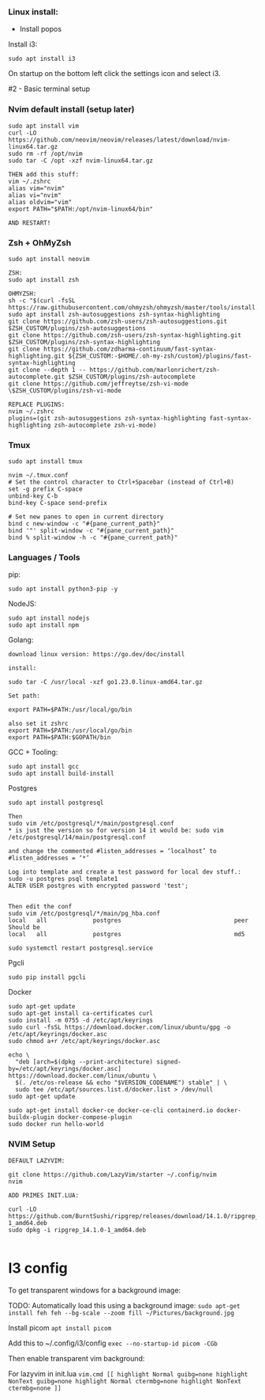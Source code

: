 ### Linux install:
- Install popos

Install i3:

`sudo apt install i3`

On startup on the bottom left click the settings icon and select i3.

#2 - Basic terminal setup

### Nvim default install (setup later)
```
sudo apt install vim
curl -LO https://github.com/neovim/neovim/releases/latest/download/nvim-linux64.tar.gz
sudo rm -rf /opt/nvim
sudo tar -C /opt -xzf nvim-linux64.tar.gz

THEN add this stuff:
vim ~/.zshrc
alias vim="nvim"
alias vi="nvim"
alias oldvim="vim"
export PATH="$PATH:/opt/nvim-linux64/bin"

AND RESTART!
```

### Zsh + OhMyZsh

`sudo apt install neovim`

```
ZSH:
sudo apt install zsh

OHMYZSH:
sh -c "$(curl -fsSL https://raw.githubusercontent.com/ohmyzsh/ohmyzsh/master/tools/install.sh)"
sudo apt install zsh-autosuggestions zsh-syntax-highlighting
git clone https://github.com/zsh-users/zsh-autosuggestions.git $ZSH_CUSTOM/plugins/zsh-autosuggestions
git clone https://github.com/zsh-users/zsh-syntax-highlighting.git $ZSH_CUSTOM/plugins/zsh-syntax-highlighting
git clone https://github.com/zdharma-continuum/fast-syntax-highlighting.git ${ZSH_CUSTOM:-$HOME/.oh-my-zsh/custom}/plugins/fast-syntax-highlighting
git clone --depth 1 -- https://github.com/marlonrichert/zsh-autocomplete.git $ZSH_CUSTOM/plugins/zsh-autocomplete
git clone https://github.com/jeffreytse/zsh-vi-mode \$ZSH_CUSTOM/plugins/zsh-vi-mode

REPLACE PLUGINS:
nvim ~/.zshrc
plugins=(git zsh-autosuggestions zsh-syntax-highlighting fast-syntax-highlighting zsh-autocomplete zsh-vi-mode)
```

### Tmux
```
sudo apt install tmux

nvim ~/.tmux.conf
# Set the control character to Ctrl+Spacebar (instead of Ctrl+B)
set -g prefix C-space
unbind-key C-b
bind-key C-space send-prefix

# Set new panes to open in current directory
bind c new-window -c "#{pane_current_path}"
bind '"' split-window -c "#{pane_current_path}"
bind % split-window -h -c "#{pane_current_path}"
```

### Languages / Tools

pip:
```
sudo apt install python3-pip -y
```

NodeJS:
```
sudo apt install nodejs
sudo apt install npm
```

Golang:
```
download linux version: https://go.dev/doc/install

install:

sudo tar -C /usr/local -xzf go1.23.0.linux-amd64.tar.gz

Set path:

export PATH=$PATH:/usr/local/go/bin

also set it zshrc
export PATH=$PATH:/usr/local/go/bin
export PATH=$PATH:$GOPATH/bin

```

GCC + Tooling:
```
sudo apt install gcc
sudo apt install build-install
```

Postgres
```
sudo apt install postgresql

Then 
sudo vim /etc/postgresql/*/main/postgresql.conf
* is just the version so for version 14 it would be: sudo vim /etc/postgresql/14/main/postgresql.conf

and change the commented #listen_addresses = ‘localhost’ to #listen_addresses = ‘*’ 

Log into template and create a test password for local dev stuff.:
sudo -u postgres psql template1
ALTER USER postgres with encrypted password 'test';


Then edit the conf 
sudo vim /etc/postgresql/*/main/pg_hba.conf
local   all             postgres                                peer
Should be
local   all             postgres                                md5

sudo systemctl restart postgresql.service

```

Pgcli
```
sudo pip install pgcli
```

Docker
```
sudo apt-get update
sudo apt-get install ca-certificates curl
sudo install -m 0755 -d /etc/apt/keyrings
sudo curl -fsSL https://download.docker.com/linux/ubuntu/gpg -o /etc/apt/keyrings/docker.asc
sudo chmod a+r /etc/apt/keyrings/docker.asc

echo \
  "deb [arch=$(dpkg --print-architecture) signed-by=/etc/apt/keyrings/docker.asc] https://download.docker.com/linux/ubuntu \
  $(. /etc/os-release && echo "$VERSION_CODENAME") stable" | \
  sudo tee /etc/apt/sources.list.d/docker.list > /dev/null
sudo apt-get update

sudo apt-get install docker-ce docker-ce-cli containerd.io docker-buildx-plugin docker-compose-plugin
sudo docker run hello-world
```

### NVIM Setup

```
DEFAULT LAZYVIM:

git clone https://github.com/LazyVim/starter ~/.config/nvim
nvim

ADD PRIMES INIT.LUA:

curl -LO https://github.com/BurntSushi/ripgrep/releases/download/14.1.0/ripgrep_14.1.0-1_amd64.deb
sudo dpkg -i ripgrep_14.1.0-1_amd64.deb


```

# I3 config

To get transparent windows for a background image:

TODO: Automatically load this
using a background image:
`sudo apt-get install feh
feh --bg-scale --zoom fill ~/Pictures/background.jpg`

Install picom
`apt install picom`

Add this to ~/.config/i3/config
`exec --no-startup-id picom -CGb`

Then enable transparent vim background:

For lazyvim in init.lua
`vim.cmd [[
  highlight Normal guibg=none
  highlight NonText guibg=none
  highlight Normal ctermbg=none
  highlight NonText ctermbg=none
]]`
